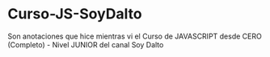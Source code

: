 # Curso-JS-SoyDalto
Son anotaciones que hice mientras vi el Curso de JAVASCRIPT desde CERO (Completo) - Nivel JUNIOR del canal Soy Dalto

